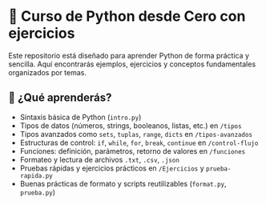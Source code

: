 # 📘 Curso de Python desde Cero con ejercicios

Este repositorio está diseñado para aprender Python de forma práctica y sencilla. Aquí encontrarás ejemplos, ejercicios y conceptos fundamentales organizados por temas.

## 🧠 ¿Qué aprenderás?

- Sintaxis básica de Python (`intro.py`)
- Tipos de datos (números, strings, booleanos, listas, etc.) en `/tipos`
- Tipos avanzados como `sets`, `tuplas`, `range`, `dicts` en `/tipos-avanzados`
- Estructuras de control: `if`, `while`, `for`, `break`, `continue` en `/control-flujo`
- Funciones: definición, parámetros, retorno de valores en `/funciones`
- Formateo y lectura de archivos `.txt`, `.csv`, `.json`
- Pruebas rápidas y ejercicios prácticos en `/Ejercicios` y `prueba-rapida.py`
- Buenas prácticas de formato y scripts reutilizables (`format.py`, `prueba.py`)
